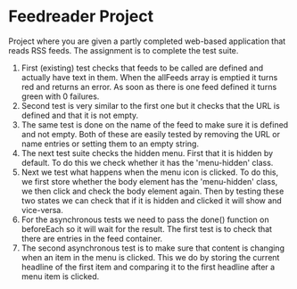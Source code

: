 # Feedreader Project

Project where you are given a partly completed web-based application that reads RSS feeds. The assignment is to complete the test suite. 

1. First (existing) test checks that feeds to be called are defined and actually have text in them. When the allFeeds array is emptied it turns red and returns an error. As soon as there is one feed defined it turns green with 0 failures.
2. Second test is very similar to the first one but it checks that the URL is defined and that it is not empty. 
3. The same test is done on the name of the feed to make sure it is defined and not empty. Both of these are easily tested by removing the URL or name entries or setting them to an empty string.
4. The next test suite checks the hidden menu. First that it is hidden by default. To do this we check whether it has the 'menu-hidden' class.
5. Next we test what happens when the menu icon is clicked. To do this, we first store whether the body element has the 'menu-hidden' class, we then click and check the body element again. Then by testing these two states we can check that if it is hidden and clicked it will show and vice-versa. 
6. For the asynchronous tests we need to pass the done() function on beforeEach so it will wait for the result. The first test is to check that there are entries in the feed container.
7. The second asynchronous test is to make sure that content is changing when an item in the menu is clicked. This we do by storing the current headline of the first item and comparing it to the first headline after a menu item is clicked. 
